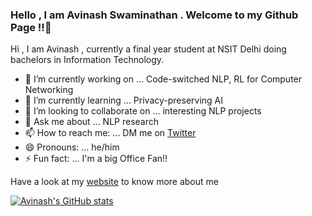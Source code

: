 ### Hello , I am Avinash Swaminathan . Welcome to my Github Page !!👋

Hi , I am Avinash , currently a final year student at NSIT Delhi doing bachelors in Information Technology. 

- 🔭 I’m currently working on ... Code-switched NLP, RL for Computer Networking
- 🌱 I’m currently learning ... Privacy-preserving AI
- 👯 I’m looking to collaborate on ... interesting NLP projects
- 💬 Ask me about ... NLP research 
- 📫 How to reach me: ... DM me on [Twitter](https://twitter.com/AvinashSwamina2)
- 😄 Pronouns: ... he/him
- ⚡ Fun fact: ... I'm a big Office Fan!! 

Have a look at my [website](https://avinsit123.github.io/) to know more about me

[![Avinash's GitHub stats](https://github-readme-stats.vercel.app/api?username=avinsit123&show_icons=true&theme=synthwave)](https://github.com/anuraghazra/github-readme-stats)
